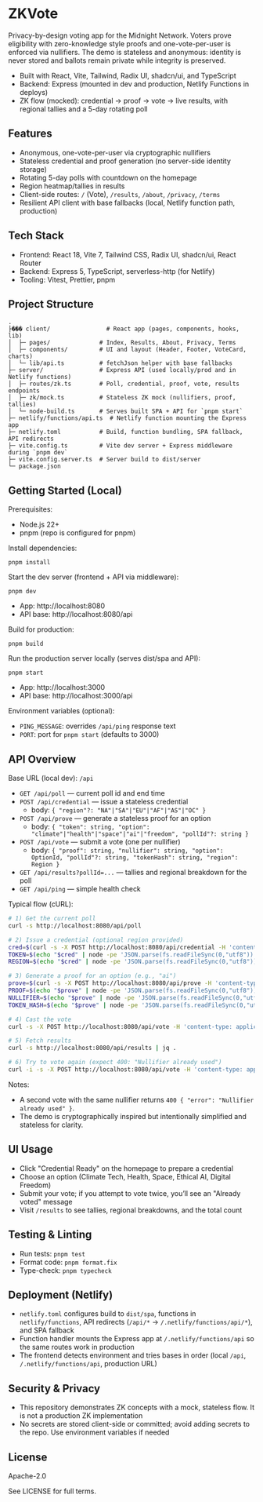 # ZKVote

Privacy-by-design voting app for the Midnight Network. Voters prove eligibility with zero-knowledge style proofs and one-vote-per-user is enforced via nullifiers. The demo is stateless and anonymous: identity is never stored and ballots remain private while integrity is preserved.

- Built with React, Vite, Tailwind, Radix UI, shadcn/ui, and TypeScript
- Backend: Express (mounted in dev and production, Netlify Functions in deploys)
- ZK flow (mocked): credential -> proof -> vote -> live results, with regional tallies and a 5-day rotating poll

## Features

- Anonymous, one-vote-per-user via cryptographic nullifiers
- Stateless credential and proof generation (no server-side identity storage)
- Rotating 5-day polls with countdown on the homepage
- Region heatmap/tallies in results
- Client-side routes: `/` (Vote), `/results`, `/about`, `/privacy`, `/terms`
- Resilient API client with base fallbacks (local, Netlify function path, production)

## Tech Stack

- Frontend: React 18, Vite 7, Tailwind CSS, Radix UI, shadcn/ui, React Router
- Backend: Express 5, TypeScript, serverless-http (for Netlify)
- Tooling: Vitest, Prettier, pnpm

## Project Structure

```
.
├��� client/                # React app (pages, components, hooks, lib)
│  ├─ pages/              # Index, Results, About, Privacy, Terms
│  ├─ components/         # UI and layout (Header, Footer, VoteCard, charts)
│  └─ lib/api.ts          # fetchJson helper with base fallbacks
├─ server/                # Express API (used locally/prod and in Netlify functions)
│  ├─ routes/zk.ts        # Poll, credential, proof, vote, results endpoints
│  ├─ zk/mock.ts          # Stateless ZK mock (nullifiers, proof, tallies)
│  └─ node-build.ts       # Serves built SPA + API for `pnpm start`
├─ netlify/functions/api.ts  # Netlify function mounting the Express app
├─ netlify.toml           # Build, function bundling, SPA fallback, API redirects
├─ vite.config.ts         # Vite dev server + Express middleware during `pnpm dev`
├─ vite.config.server.ts  # Server build to dist/server
└─ package.json
```

## Getting Started (Local)

Prerequisites:

- Node.js 22+
- pnpm (repo is configured for pnpm)

Install dependencies:

```
pnpm install
```

Start the dev server (frontend + API via middleware):

```
pnpm dev
```

- App: http://localhost:8080
- API base: http://localhost:8080/api

Build for production:

```
pnpm build
```

Run the production server locally (serves dist/spa and API):

```
pnpm start
```

- App: http://localhost:3000
- API base: http://localhost:3000/api

Environment variables (optional):

- `PING_MESSAGE`: overrides `/api/ping` response text
- `PORT`: port for `pnpm start` (defaults to 3000)

## API Overview

Base URL (local dev): `/api`

- `GET /api/poll` — current poll id and end time
- `POST /api/credential` — issue a stateless credential
  - body: `{ "region"?: "NA"|"SA"|"EU"|"AF"|"AS"|"OC" }`
- `POST /api/prove` — generate a stateless proof for an option
  - body: `{ "token": string, "option": "climate"|"health"|"space"|"ai"|"freedom", "pollId"?: string }`
- `POST /api/vote` — submit a vote (one per nullifier)
  - body: `{ "proof": string, "nullifier": string, "option": OptionId, "pollId"?: string, "tokenHash": string, "region": Region }`
- `GET /api/results?pollId=...` — tallies and regional breakdown for the poll
- `GET /api/ping` — simple health check

Typical flow (cURL):

```bash
# 1) Get the current poll
curl -s http://localhost:8080/api/poll

# 2) Issue a credential (optional region provided)
cred=$(curl -s -X POST http://localhost:8080/api/credential -H 'content-type: application/json' -d '{"region":"EU"}')
TOKEN=$(echo "$cred" | node -pe 'JSON.parse(fs.readFileSync(0,"utf8")).token')
REGION=$(echo "$cred" | node -pe 'JSON.parse(fs.readFileSync(0,"utf8")).region')

# 3) Generate a proof for an option (e.g., "ai")
prove=$(curl -s -X POST http://localhost:8080/api/prove -H 'content-type: application/json' -d '{"token":"'"$TOKEN"'","option":"ai"}')
PROOF=$(echo "$prove" | node -pe 'JSON.parse(fs.readFileSync(0,"utf8")).proof')
NULLIFIER=$(echo "$prove" | node -pe 'JSON.parse(fs.readFileSync(0,"utf8")).nullifier')
TOKEN_HASH=$(echo "$prove" | node -pe 'JSON.parse(fs.readFileSync(0,"utf8")).tokenHash')

# 4) Cast the vote
curl -s -X POST http://localhost:8080/api/vote -H 'content-type: application/json' -d '{"proof":"'"$PROOF"'","nullifier":"'"$NULLIFIER"'","option":"ai","tokenHash":"'"$TOKEN_HASH"'","region":"'"$REGION"'"}'

# 5) Fetch results
curl -s http://localhost:8080/api/results | jq .

# 6) Try to vote again (expect 400: "Nullifier already used")
curl -i -s -X POST http://localhost:8080/api/vote -H 'content-type: application/json' -d '{"proof":"'"$PROOF"'","nullifier":"'"$NULLIFIER"'","option":"ai","tokenHash":"'"$TOKEN_HASH"'","region":"'"$REGION"'"}'
```

Notes:

- A second vote with the same nullifier returns `400 { "error": "Nullifier already used" }`.
- The demo is cryptographically inspired but intentionally simplified and stateless for clarity.

## UI Usage

- Click "Credential Ready" on the homepage to prepare a credential
- Choose an option (Climate Tech, Health, Space, Ethical AI, Digital Freedom)
- Submit your vote; if you attempt to vote twice, you’ll see an "Already voted" message
- Visit `/results` to see tallies, regional breakdowns, and the total count

## Testing & Linting

- Run tests: `pnpm test`
- Format code: `pnpm format.fix`
- Type-check: `pnpm typecheck`

## Deployment (Netlify)

- `netlify.toml` configures build to `dist/spa`, functions in `netlify/functions`, API redirects (`/api/*` -> `/.netlify/functions/api/*`), and SPA fallback
- Function handler mounts the Express app at `/.netlify/functions/api` so the same routes work in production
- The frontend detects environment and tries bases in order (local `/api`, `/.netlify/functions/api`, production URL)

## Security & Privacy

- This repository demonstrates ZK concepts with a mock, stateless flow. It is not a production ZK implementation
- No secrets are stored client-side or committed; avoid adding secrets to the repo. Use environment variables if needed

## License

Apache-2.0

See LICENSE for full terms.
